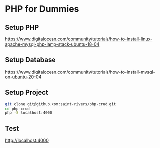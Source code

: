 # PHP for Dummies

## Setup PHP

<https://www.digitalocean.com/community/tutorials/how-to-install-linux-apache-mysql-php-lamp-stack-ubuntu-18-04>

## Setup Database

<https://www.digitalocean.com/community/tutorials/how-to-install-mysql-on-ubuntu-20-04>

## Setup Project

``` bash
git clone git@github.com:saint-rivers/php-crud.git
cd php-crud
php -S localhost:4000
```

## Test

<http://localhost:4000>
